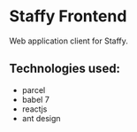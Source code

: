 # Staffy Frontend #

Web application client for Staffy.

## Technologies used: ##

- parcel
- babel 7
- reactjs
- ant design